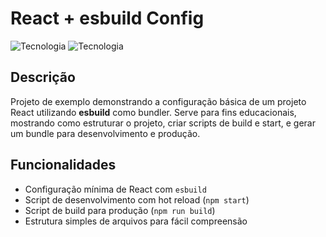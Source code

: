 # React + esbuild Config

![Tecnologia](https://img.shields.io/badge/React-UI-Cyan?style=flat-square&logo=react)
![Tecnologia](https://img.shields.io/badge/esbuild-Bundler-4BC51D?style=flat-square&logo=esbuild)

## Descrição
Projeto de exemplo demonstrando a configuração básica de um projeto React utilizando **esbuild** como bundler. Serve para fins educacionais, mostrando como estruturar o projeto, criar scripts de build e start, e gerar um bundle para desenvolvimento e produção.

## Funcionalidades
- Configuração mínima de React com `esbuild`
- Script de desenvolvimento com hot reload (`npm start`)
- Script de build para produção (`npm run build`)
- Estrutura simples de arquivos para fácil compreensão